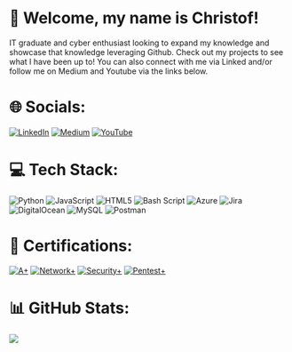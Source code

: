 # 👋 Welcome, my name is Christof!
IT graduate and cyber enthusiast looking to expand my knowledge and showcase that knowledge leveraging Github. Check out my projects to see what I have been up to! You can also connect with me via Linked and/or follow me on Medium and Youtube via the links below.

# 🌐 Socials:
[![LinkedIn](https://img.shields.io/badge/LinkedIn-%230077B5.svg?logo=linkedin&logoColor=white)](https://linkedin.com/in/christofpower) [![Medium](https://img.shields.io/badge/Medium-12100E?logo=medium&logoColor=white)](https://medium.com/@chryb3r) [![YouTube](https://img.shields.io/badge/YouTube-%23FF0000.svg?logo=YouTube&logoColor=white)](https://youtube.com/@chryb3r)

# 💻 Tech Stack:
![Python](https://img.shields.io/badge/python-3670A0?style=plastic&logo=python&logoColor=ffdd54) ![JavaScript](https://img.shields.io/badge/javascript-%23323330.svg?style=plastic&logo=javascript&logoColor=%23F7DF1E) ![HTML5](https://img.shields.io/badge/html5-%23E34F26.svg?style=plastic&logo=html5&logoColor=white) ![Bash Script](https://img.shields.io/badge/bash_script-%23121011.svg?style=plastic&logo=gnu-bash&logoColor=white) ![Azure](https://img.shields.io/badge/azure-%230072C6.svg?style=plastic&logo=microsoftazure&logoColor=white) ![Jira](https://img.shields.io/badge/jira-%230A0FFF.svg?style=plastic&logo=jira&logoColor=white) ![DigitalOcean](https://img.shields.io/badge/DigitalOcean-%230167ff.svg?style=plastic&logo=digitalOcean&logoColor=white) ![MySQL](https://img.shields.io/badge/mysql-4479A1.svg?style=plastic&logo=mysql&logoColor=white) ![Postman](https://img.shields.io/badge/Postman-FF6C37?style=plastic&logo=postman&logoColor=white)

# 📄 Certifications:
 
[![A+](https://github.com/user-attachments/assets/24c45e88-bd38-4b9d-a9ef-318d5350f7a1)](https://www.credly.com/badges/ab04b24a-151d-4885-884f-4bdf2c426dc2/public_url)
[![Network+](https://github.com/user-attachments/assets/a4693eb7-b94b-4385-8b6b-8a438a6dc393)](https://www.credly.com/badges/08e11085-13dc-4a79-a2fc-c8f1c7572b24/public_url)
[![Security+](https://github.com/user-attachments/assets/60ee6503-0cea-4c64-b30c-e3412517182d)](https://www.credly.com/badges/e81dd879-1e91-4172-adf0-79b285b438f4/public_url)
[![Pentest+](https://github.com/user-attachments/assets/2e003a4f-dbc2-4e51-a49a-8551b6ea2f2c)](https://www.credly.com/badges/65b9f8f0-afd8-4aed-bfac-02b566e915d2/public_url)

# 📊 GitHub Stats:
![](https://github-readme-stats.vercel.app/api/top-langs/?username=chryber&theme=gotham&hide_border=false&include_all_commits=false&count_private=false&layout=compact)
